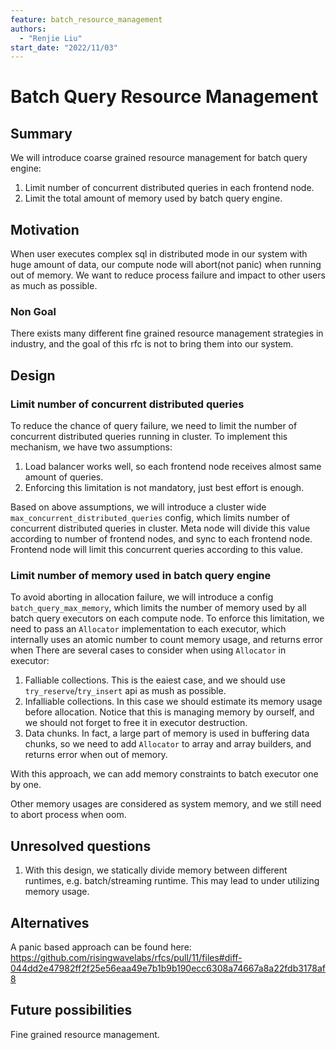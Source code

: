 ```yaml
---
feature: batch_resource_management
authors:
  - "Renjie Liu"
start_date: "2022/11/03"
---
```


# Batch Query Resource Management

## Summary

We will introduce coarse grained resource management for batch query engine:

1. Limit number of concurrent distributed queries in each frontend node.
2. Limit the total amount of memory used by batch query engine.

## Motivation

When user executes complex sql in distributed mode in our system with huge amount of data, our compute node will abort(not panic) when running out of memory. We want to reduce process failure and impact to other users as much as possible.

### Non Goal

There exists many different fine grained resource management strategies in industry, and the goal of this rfc is not to bring them into our system.

## Design

### Limit number of concurrent distributed queries

To reduce the chance of query failure, we need to limit the number of concurrent distributed queries running in cluster. To implement this mechanism, we have two assumptions:

1. Load balancer works well, so each frontend node receives almost same amount of queries.
2. Enforcing this limitation is not mandatory, just best effort is enough.

Based on above assumptions, we will introduce a cluster wide `max_concurrent_distributed_queries` config, which limits number of concurrent distributed queries in cluster. Meta node will divide this value according to number of frontend nodes, and sync to each frontend node. Frontend node will limit this concurrent queries according to this value.

### Limit number of memory used in batch query engine

To avoid aborting in allocation failure, we will introduce a config `batch_query_max_memory`, which limits the number of memory used by all batch query executors on each compute node. To enforce this limitation, we need to pass an `Allocator` implementation to each executor, which internally uses an atomic number to count memory usage, and returns error when  There are several cases to consider when using `Allocator` in executor:

1. Falliable collections. This is the eaiest case, and we should use `try_reserve`/`try_insert` api as mush as possible.
2. Infalliable collections. In this case we should estimate its memory usage before allocation. Notice that this is managing memory by ourself, and we should not forget to free it in executor destruction.
3. Data chunks. In fact, a large part of memory is used in buffering data chunks, so we need to add `Allocator` to array and array builders, and returns error when out of memory.

With this approach, we can add memory constraints to batch executor one by one.

Other memory usages are considered as system memory, and we still need to abort process when oom.

## Unresolved questions

1. With this design, we statically divide memory between different runtimes, e.g. batch/streaming runtime. This may lead to under utilizing memory usage.

## Alternatives

A panic based approach can be found here: <https://github.com/risingwavelabs/rfcs/pull/11/files#diff-044dd2e47982ff2f25e56eaa49e7b1b9b190ecc6308a74667a8a22fdb3178af8>

## Future possibilities

Fine grained resource management.
